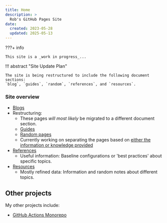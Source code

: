```yaml
---
title: Home
description: >
  Rob's GitHub Pages Site
date:
  created: 2023-05-28
  updated: 2025-05-13
---
```


???+ info

    This site is a _work in progress_...


!!! abstract "Site Update Plan"

    The site is being restructured to include the following document sections:
    `blog`, `guides`, `random`, `references`, and `resources`.

### Site overview

- [Blogs](./blog/index.md)
- Restructuring:
    - These pages _will most likely_ be migrated to a different document section.
    - [Guides](./guides/index.md)
    - [Random pages](./random/index.md)
    - Currently working on separating the pages based on [either the information or knowledge provided](https://keydifferences.com/difference-between-information-and-knowledge.html)
- [References](./references/index.md)
    - Useful information: Baseline configurations or 'best practices' about specific topics.
- [Resources](./resources/index.md)
    - Mostly refined data: Information and random notes about different topics.


## Other projects

My other projects include:

- [GitHub Actions Monorepo](https://rwaight.github.io/actions)

